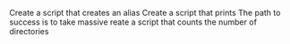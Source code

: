 Create a script that creates an alias
Create a script that prints
The path to success is to take massive
reate a script that counts the number of directories
